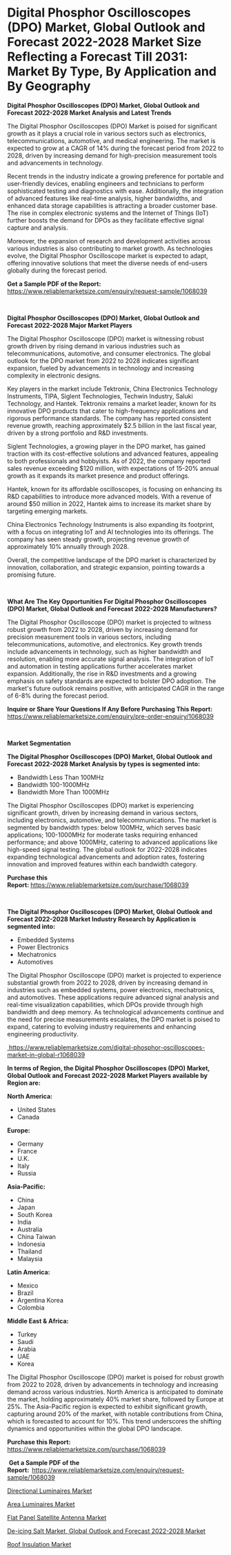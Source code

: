 <p><h1>Digital Phosphor Oscilloscopes (DPO) Market, Global Outlook and Forecast 2022-2028 Market Size Reflecting a Forecast Till 2031: Market By Type, By Application and By Geography</h1></p><p><strong>Digital Phosphor Oscilloscopes (DPO) Market, Global Outlook and Forecast 2022-2028 Market Analysis and Latest Trends</strong></p>
<p><p>The Digital Phosphor Oscilloscopes (DPO) Market is poised for significant growth as it plays a crucial role in various sectors such as electronics, telecommunications, automotive, and medical engineering. The market is expected to grow at a CAGR of 14% during the forecast period from 2022 to 2028, driven by increasing demand for high-precision measurement tools and advancements in technology. </p><p>Recent trends in the industry indicate a growing preference for portable and user-friendly devices, enabling engineers and technicians to perform sophisticated testing and diagnostics with ease. Additionally, the integration of advanced features like real-time analysis, higher bandwidths, and enhanced data storage capabilities is attracting a broader customer base. The rise in complex electronic systems and the Internet of Things (IoT) further boosts the demand for DPOs as they facilitate effective signal capture and analysis. </p><p>Moreover, the expansion of research and development activities across various industries is also contributing to market growth. As technologies evolve, the Digital Phosphor Oscilloscope market is expected to adapt, offering innovative solutions that meet the diverse needs of end-users globally during the forecast period.</p></p>
<p><strong>Get a Sample PDF of the Report:&nbsp;</strong> <a href="https://www.reliablemarketsize.com/enquiry/request-sample/1068039?utm_campaign=1326&utm_medium=2&utm_source=Github&utm_content=ia&utm_term=02102024&utm_id=digital-phosphor-oscilloscopes-dpo-market-global-outlook-and-forecast-2022-2028">https://www.reliablemarketsize.com/enquiry/request-sample/1068039</a></p>
<p>&nbsp;</p>
<p><strong>Digital Phosphor Oscilloscopes (DPO) Market, Global Outlook and Forecast 2022-2028 Major Market Players</strong></p>
<p><p>The Digital Phosphor Oscilloscope (DPO) market is witnessing robust growth driven by rising demand in various industries such as telecommunications, automotive, and consumer electronics. The global outlook for the DPO market from 2022 to 2028 indicates significant expansion, fueled by advancements in technology and increasing complexity in electronic designs.</p><p>Key players in the market include Tektronix, China Electronics Technology Instruments, TIPA, Siglent Technologies, Techwin Industry, Saluki Technology, and Hantek. Tektronix remains a market leader, known for its innovative DPO products that cater to high-frequency applications and rigorous performance standards. The company has reported consistent revenue growth, reaching approximately $2.5 billion in the last fiscal year, driven by a strong portfolio and R&D investments.</p><p>Siglent Technologies, a growing player in the DPO market, has gained traction with its cost-effective solutions and advanced features, appealing to both professionals and hobbyists. As of 2022, the company reported sales revenue exceeding $120 million, with expectations of 15-20% annual growth as it expands its market presence and product offerings.</p><p>Hantek, known for its affordable oscilloscopes, is focusing on enhancing its R&D capabilities to introduce more advanced models. With a revenue of around $50 million in 2022, Hantek aims to increase its market share by targeting emerging markets.</p><p>China Electronics Technology Instruments is also expanding its footprint, with a focus on integrating IoT and AI technologies into its offerings. The company has seen steady growth, projecting revenue growth of approximately 10% annually through 2028.</p><p>Overall, the competitive landscape of the DPO market is characterized by innovation, collaboration, and strategic expansion, pointing towards a promising future.</p></p>
<p>&nbsp;</p>
<p><strong>What Are The Key Opportunities For Digital Phosphor Oscilloscopes (DPO) Market, Global Outlook and Forecast 2022-2028 Manufacturers?</strong></p>
<p><p>The Digital Phosphor Oscilloscope (DPO) market is projected to witness robust growth from 2022 to 2028, driven by increasing demand for precision measurement tools in various sectors, including telecommunications, automotive, and electronics. Key growth trends include advancements in technology, such as higher bandwidth and resolution, enabling more accurate signal analysis. The integration of IoT and automation in testing applications further accelerates market expansion. Additionally, the rise in R&D investments and a growing emphasis on safety standards are expected to bolster DPO adoption. The market's future outlook remains positive, with anticipated CAGR in the range of 6-8% during the forecast period.</p></p>
<p><strong>Inquire or Share Your Questions If Any Before Purchasing This Report:</strong> <a href="https://www.reliablemarketsize.com/enquiry/pre-order-enquiry/1068039?utm_campaign=1326&utm_medium=2&utm_source=Github&utm_content=ia&utm_term=02102024&utm_id=digital-phosphor-oscilloscopes-dpo-market-global-outlook-and-forecast-2022-2028">https://www.reliablemarketsize.com/enquiry/pre-order-enquiry/1068039</a></p>
<p>&nbsp;</p>
<p><strong>Market Segmentation</strong></p>
<p><strong>The Digital Phosphor Oscilloscopes (DPO) Market, Global Outlook and Forecast 2022-2028 Market Analysis by types is segmented into:</strong></p>
<p><ul><li>Bandwidth Less Than 100MHz</li><li>Bandwidth 100-1000MHz</li><li>Bandwidth More Than 1000MHz</li></ul></p>
<p><p>The Digital Phosphor Oscilloscopes (DPO) market is experiencing significant growth, driven by increasing demand in various sectors, including electronics, automotive, and telecommunications. The market is segmented by bandwidth types: below 100MHz, which serves basic applications; 100-1000MHz for moderate tasks requiring enhanced performance; and above 1000MHz, catering to advanced applications like high-speed signal testing. The global outlook for 2022-2028 indicates expanding technological advancements and adoption rates, fostering innovation and improved features within each bandwidth category.</p></p>
<p><strong>Purchase this Report:&nbsp;</strong><a href="https://www.reliablemarketsize.com/purchase/1068039?utm_campaign=1326&utm_medium=2&utm_source=Github&utm_content=ia&utm_term=02102024&utm_id=digital-phosphor-oscilloscopes-dpo-market-global-outlook-and-forecast-2022-2028">https://www.reliablemarketsize.com/purchase/1068039</a></p>
<p>&nbsp;</p>
<p><strong>The Digital Phosphor Oscilloscopes (DPO) Market, Global Outlook and Forecast 2022-2028 Market Industry Research by Application is segmented into:</strong></p>
<p><ul><li>Embedded Systems</li><li>Power Electronics</li><li>Mechatronics</li><li>Automotives</li></ul></p>
<p><p>The Digital Phosphor Oscilloscope (DPO) market is projected to experience substantial growth from 2022 to 2028, driven by increasing demand in industries such as embedded systems, power electronics, mechatronics, and automotives. These applications require advanced signal analysis and real-time visualization capabilities, which DPOs provide through high bandwidth and deep memory. As technological advancements continue and the need for precise measurements escalates, the DPO market is poised to expand, catering to evolving industry requirements and enhancing engineering productivity.</p></p>
<p><a href="https://www.reliablemarketsize.com/digital-phosphor-oscilloscopes-market-in-global-r1068039?utm_campaign=1326&utm_medium=2&utm_source=Github&utm_content=ia&utm_term=02102024&utm_id=digital-phosphor-oscilloscopes-dpo-market-global-outlook-and-forecast-2022-2028">&nbsp;https://www.reliablemarketsize.com/digital-phosphor-oscilloscopes-market-in-global-r1068039</a></p>
<p><strong>In terms of Region, the Digital Phosphor Oscilloscopes (DPO) Market, Global Outlook and Forecast 2022-2028 Market Players available by Region are:</strong></p>
<p>
    <p> <strong> North America: </strong>
        <ul>
            <li>United States</li>
            <li>Canada</li>
        </ul>
        </p> 
    <p> <strong> Europe: </strong>
        <ul>
            <li>Germany</li>
            <li>France</li>
            <li>U.K.</li>
            <li>Italy</li>
            <li>Russia</li>
        </ul>
        </p> 
    <p> <strong> Asia-Pacific: </strong>
        <ul>
            <li>China</li>
            <li>Japan</li>
            <li>South Korea</li>
            <li>India</li>
            <li>Australia</li>
            <li>China Taiwan</li>
            <li>Indonesia</li>
            <li>Thailand</li>
            <li>Malaysia</li>
        </ul>
        </p> 
    <p> <strong> Latin America: </strong>
        <ul>
            <li>Mexico</li>
            <li>Brazil</li>
            <li>Argentina Korea</li>
            <li>Colombia</li>
        </ul>
        </p> 
    <p> <strong> Middle East & Africa: </strong>
        <ul>
            <li>Turkey</li>
            <li>Saudi</li>
            <li>Arabia</li>
            <li>UAE</li>
            <li>Korea</li>
        </ul>
    </p>
    </p>
<p><p>The Digital Phosphor Oscilloscope (DPO) market is poised for robust growth from 2022 to 2028, driven by advancements in technology and increasing demand across various industries. North America is anticipated to dominate the market, holding approximately 40% market share, followed by Europe at 25%. The Asia-Pacific region is expected to exhibit significant growth, capturing around 20% of the market, with notable contributions from China, which is forecasted to account for 10%. This trend underscores the shifting dynamics and opportunities within the global DPO landscape.</p></p>
<p><strong>Purchase this Report: </strong><a href="https://www.reliablemarketsize.com/purchase/1068039?utm_campaign=1326&utm_medium=2&utm_source=Github&utm_content=ia&utm_term=02102024&utm_id=digital-phosphor-oscilloscopes-dpo-market-global-outlook-and-forecast-2022-2028">https://www.reliablemarketsize.com/purchase/1068039</a></p>
<p>&nbsp;<strong>Get a Sample PDF of the Report:&nbsp;&nbsp;</strong><a href="https://www.reliablemarketsize.com/enquiry/request-sample/1068039?utm_campaign=1326&utm_medium=2&utm_source=Github&utm_content=ia&utm_term=02102024&utm_id=digital-phosphor-oscilloscopes-dpo-market-global-outlook-and-forecast-2022-2028">https://www.reliablemarketsize.com/enquiry/request-sample/1068039</a></p>
<p><strong></strong></p>
<p><p><a href="https://issuu.com/reportprime-2/docs/directional-luminaires-market-size-_f16c42e6399ed8?utm_campaign=1326&utm_medium=2&utm_source=Github&utm_content=ia&utm_term=02102024&utm_id=digital-phosphor-oscilloscopes-dpo-market-global-outlook-and-forecast-2022-2028">Directional Luminaires Market</a></p><p><a href="https://issuu.com/reportprime-2/docs/area-luminaires-market-size-2030.pp_a048f50761bd90?utm_campaign=1326&utm_medium=2&utm_source=Github&utm_content=ia&utm_term=02102024&utm_id=digital-phosphor-oscilloscopes-dpo-market-global-outlook-and-forecast-2022-2028">Area Luminaires Market</a></p><p><a href="https://www.linkedin.com/pulse/global-flat-panel-satellite-antenna-market-opportunities-forecast-gj4hc?trackingId=KxZ0%2FohWQoSeefXi3xofxA%3D%3D&utm_campaign=1326&utm_medium=2&utm_source=Github&utm_content=ia&utm_term=02102024&utm_id=digital-phosphor-oscilloscopes-dpo-market-global-outlook-and-forecast-2022-2028">Flat Panel Satellite Antenna Market</a></p><p><a href="https://github.com/ashepherd82/Market-Research-Report-List-6/blob/main/de-icing-salt-market-global-outlook-and-forecast-2022-2028-market.md?utm_campaign=1326&utm_medium=2&utm_source=Github&utm_content=ia&utm_term=02102024&utm_id=digital-phosphor-oscilloscopes-dpo-market-global-outlook-and-forecast-2022-2028">De-icing Salt Market, Global Outlook and Forecast 2022-2028 Market</a></p><p><a href="https://www.linkedin.com/pulse/emerging-roof-insulation-market-opportunities-analysis-investors-z49af?utm_campaign=1326&utm_medium=2&utm_source=Github&utm_content=ia&utm_term=02102024&utm_id=digital-phosphor-oscilloscopes-dpo-market-global-outlook-and-forecast-2022-2028">Roof Insulation Market</a></p></p>